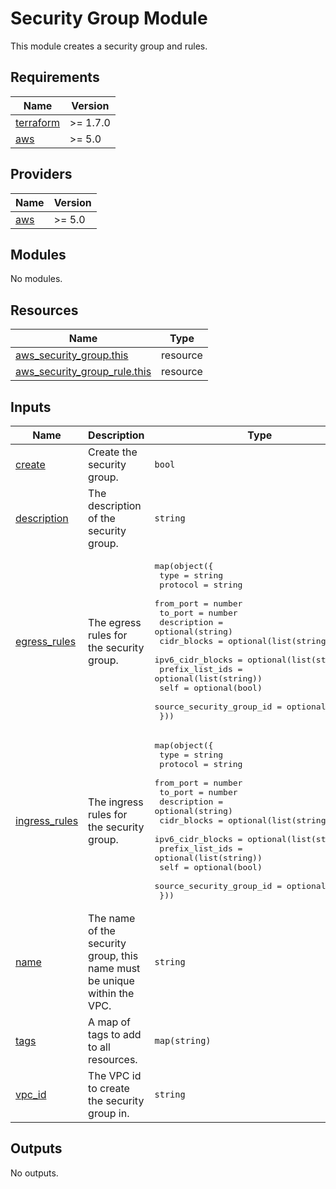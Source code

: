 # Security Group Module

This module creates a security group and rules.

<!-- BEGIN_TF_DOCS -->
## Requirements

| Name | Version |
|------|---------|
| <a name="requirement_terraform"></a> [terraform](#requirement\_terraform) | >= 1.7.0 |
| <a name="requirement_aws"></a> [aws](#requirement\_aws) | >= 5.0 |

## Providers

| Name | Version |
|------|---------|
| <a name="provider_aws"></a> [aws](#provider\_aws) | >= 5.0 |

## Modules

No modules.

## Resources

| Name | Type |
|------|------|
| [aws_security_group.this](https://registry.terraform.io/providers/hashicorp/aws/latest/docs/resources/security_group) | resource |
| [aws_security_group_rule.this](https://registry.terraform.io/providers/hashicorp/aws/latest/docs/resources/security_group_rule) | resource |

## Inputs

| Name | Description | Type | Default | Required |
|------|-------------|------|---------|:--------:|
| <a name="input_create"></a> [create](#input\_create) | Create the security group. | `bool` | `true` | no |
| <a name="input_description"></a> [description](#input\_description) | The description of the security group. | `string` | `""` | no |
| <a name="input_egress_rules"></a> [egress\_rules](#input\_egress\_rules) | The egress rules for the security group. | <pre>map(object({<br/>    type                     = string<br/>    protocol                 = string<br/>    from_port                = number<br/>    to_port                  = number<br/>    description              = optional(string)<br/>    cidr_blocks              = optional(list(string))<br/>    ipv6_cidr_blocks         = optional(list(string))<br/>    prefix_list_ids          = optional(list(string))<br/>    self                     = optional(bool)<br/>    source_security_group_id = optional(string)<br/>  }))</pre> | `{}` | no |
| <a name="input_ingress_rules"></a> [ingress\_rules](#input\_ingress\_rules) | The ingress rules for the security group. | <pre>map(object({<br/>    type                     = string<br/>    protocol                 = string<br/>    from_port                = number<br/>    to_port                  = number<br/>    description              = optional(string)<br/>    cidr_blocks              = optional(list(string))<br/>    ipv6_cidr_blocks         = optional(list(string))<br/>    prefix_list_ids          = optional(list(string))<br/>    self                     = optional(bool)<br/>    source_security_group_id = optional(string)<br/>  }))</pre> | `{}` | no |
| <a name="input_name"></a> [name](#input\_name) | The name of the security group, this name must be unique within the VPC. | `string` | n/a | yes |
| <a name="input_tags"></a> [tags](#input\_tags) | A map of tags to add to all resources. | `map(string)` | `{}` | no |
| <a name="input_vpc_id"></a> [vpc\_id](#input\_vpc\_id) | The VPC id to create the security group in. | `string` | n/a | yes |

## Outputs

No outputs.
<!-- END_TF_DOCS -->

<!-- BEGIN_TF_DOCS -->

<!-- END_TF_DOCS -->

